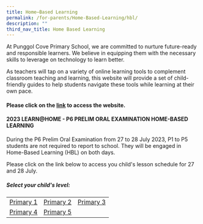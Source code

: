 ```yaml
---
title: Home–Based Learning
permalink: /for-parents/Home-Based-Learning/hbl/
description: ""
third_nav_title: Home Based Learning
---
```

At Punggol Cove Primary School, we are committed to nurture&nbsp;future-ready and responsible learners. We&nbsp;believe in equipping them with the necessary skills to leverage on technology to learn better.  

As teachers will tap on a variety of&nbsp;online learning tools to complement classroom teaching and learning, this website will provide a set of child-friendly guides to help students navigate these tools while learning at their own pace.

<h4>Please click on the <a href="https://sites.google.com/moe.edu.sg/pcps-techforlearning/home" target="_blank">link</a> to access the website.</h4>

<h4> 2023 LEARN@HOME - P6 PRELIM ORAL EXAMINATION HOME-BASED LEARNING</h4>

During the P6 Prelim Oral Examination from 27 to 28 July 2023, P1 to P5 students are not required to report to school. They will be engaged in Home-Based Learning (HBL) on both days.

Please click on the link below to access you child's lesson schedule for 27 and 28 July.

<h5>Select your child's level:</h5>

<table>
	<tbody><tr>
		<td><a target="_blank" href="/for-parents/home-based-learning/p1/Primary 1/">Primary 1</a></td>
		<td><a target="_blank" href="/for-parents/home-based-learning/p2/Primary 2/">Primary 2</a></td>
		<td><a target="_blank" href="/for-parents/home-based-learning/p3/Primary 3/">Primary 3</a></td>
	</tr> 
		<tr>
		<td><a target="_blank" href="/for-parents/home-based-learning/p4/Primary 4/">Primary 4</a></td>
		<td><a target="_blank" href="/for-parents/home-based-learning/p5/Primary 5/">Primary 5</a></td>
	</tr> 
</tbody></table>